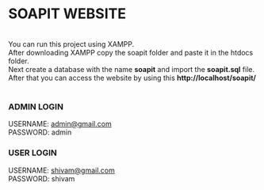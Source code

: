 # SOAPIT WEBSITE

<br />
You can run this project using XAMPP. <br />
After downloading XAMPP copy the soapit folder and paste it in the htdocs folder. <br />
Next create a database with the name <b>soapit</b> and import the <b>soapit.sql</b> file.<br />
After that you can access the website by using this <b>http://localhost/soapit/</b> 
<br />
<br />

### ADMIN LOGIN

USERNAME: admin@gmail.com <br />
PASSWORD: admin

### USER LOGIN

USERNAME: shivam@gmail.com <br />
PASSWORD: shivam
